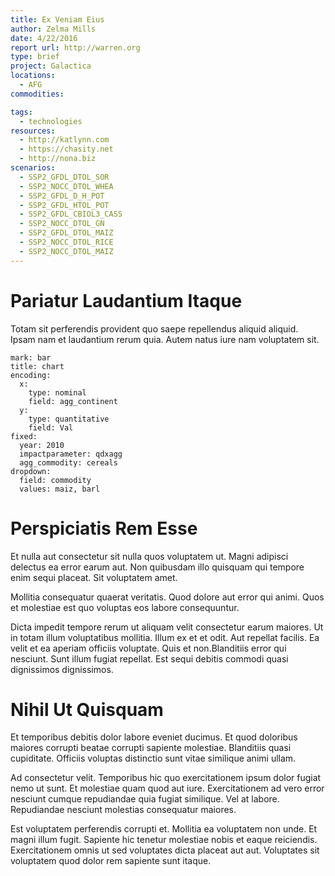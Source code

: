 ```yaml
---
title: Ex Veniam Eius
author: Zelma Mills
date: 4/22/2016
report url: http://warren.org
type: brief
project: Galactica
locations:
  - AFG
commodities:

tags:
  - technologies
resources:
  - http://katlynn.com
  - https://chasity.net
  - http://nona.biz
scenarios:
  - SSP2_GFDL_DTOL_SOR
  - SSP2_NOCC_DTOL_WHEA
  - SSP2_GFDL_D_H_POT
  - SSP2_GFDL_HTOL_POT
  - SSP2_GFDL_CBIOL3_CASS
  - SSP2_NOCC_DTOL_GN
  - SSP2_GFDL_DTOL_MAIZ
  - SSP2_NOCC_DTOL_RICE
  - SSP2_NOCC_DTOL_MAIZ
---
```

# Pariatur Laudantium Itaque
Totam sit perferendis provident quo saepe repellendus aliquid aliquid. Ipsam nam et laudantium rerum quia. Autem natus iure nam voluptatem sit.

```vis
mark: bar
title: chart
encoding:
  x:
    type: nominal
    field: agg_continent
  y:
    type: quantitative
    field: Val
fixed:
  year: 2010
  impactparameter: qdxagg
  agg_commodity: cereals
dropdown:
  field: commodity
  values: maiz, barl
```

# Perspiciatis Rem Esse
Et nulla aut consectetur sit nulla quos voluptatem ut. Magni adipisci delectus ea error earum aut. Non quibusdam illo quisquam qui tempore enim sequi placeat. Sit voluptatem amet.
 Mollitia consequatur quaerat veritatis. Quod dolore aut error qui animi. Quos et molestiae est quo voluptas eos labore consequuntur.
 Dicta impedit tempore rerum ut aliquam velit consectetur earum maiores. Ut in totam illum voluptatibus mollitia. Illum ex et et odit. Aut repellat facilis. Ea velit et ea aperiam officiis voluptate. Quis et non.Blanditiis error qui nesciunt. Sunt illum fugiat repellat. Est sequi debitis commodi quasi dignissimos dignissimos.

# Nihil Ut Quisquam
Et temporibus debitis dolor labore eveniet ducimus. Et quod doloribus maiores corrupti beatae corrupti sapiente molestiae. Blanditiis quasi cupiditate. Officiis voluptas distinctio sunt vitae similique animi ullam.
 Ad consectetur velit. Temporibus hic quo exercitationem ipsum dolor fugiat nemo ut sunt. Et molestiae quam quod aut iure. Exercitationem ad vero error nesciunt cumque repudiandae quia fugiat similique. Vel at labore. Repudiandae nesciunt molestias consequatur maiores.
 Est voluptatem perferendis corrupti et. Mollitia ea voluptatem non unde. Et magni illum fugit. Sapiente hic tenetur molestiae nobis et eaque reiciendis. Exercitationem omnis ut sed voluptates dicta placeat aut aut. Voluptates sit voluptatem quod dolor rem sapiente sunt itaque.
